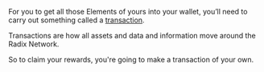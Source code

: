 For you to get all those Elements of yours into your wallet, you’ll need to carry out something called a [transaction](?glossaryAnchor=transaction).

Transactions are how all assets and data and information move around the Radix Network.

So to claim your rewards, you're going to make a transaction of your own.

